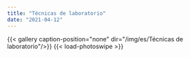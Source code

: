 ```yaml
---
title: "Técnicas de laboratorio"
date: "2021-04-12"
---
```


{{< gallery  caption-position="none" dir="/img/es/Técnicas de laboratorio"/>}} {{< load-photoswipe >}}

